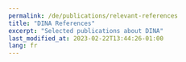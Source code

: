 ```yaml
---
permalink: /de/publications/relevant-references
title: "DINA References"
excerpt: "Selected publications about DINA"
last_modified_at: 2023-02-22T13:44:26-01:00
lang: fr
---
```

